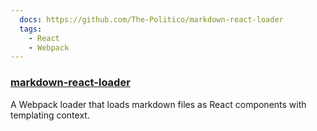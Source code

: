 ```yaml
---
  docs: https://github.com/The-Politico/markdown-react-loader
  tags:
    - React
    - Webpack
---
```


### [markdown-react-loader](https://github.com/The-Politico/markdown-react-loader)

A Webpack loader that loads markdown files as React components with templating context.
